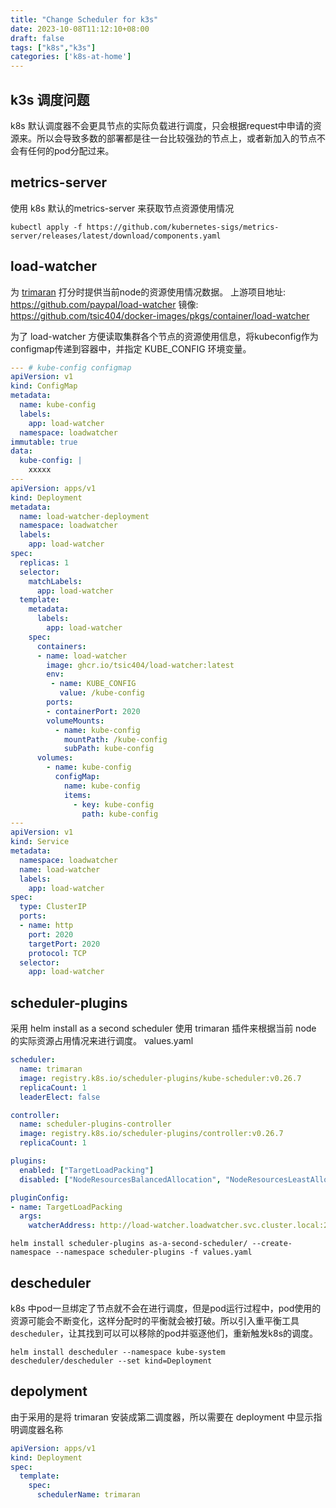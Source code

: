 ```yaml
---
title: "Change Scheduler for k3s"
date: 2023-10-08T11:12:10+08:00
draft: false
tags: ["k8s","k3s"]
categories: ['k8s-at-home']
---
```


## k3s 调度问题

k8s 默认调度器不会更具节点的实际负载进行调度，只会根据request中申请的资源来。所以会导致多数的部署都是往一台比较强劲的节点上，或者新加入的节点不会有任何的pod分配过来。

## metrics-server

使用 k8s 默认的metrics-server 来获取节点资源使用情况

```shell
kubectl apply -f https://github.com/kubernetes-sigs/metrics-server/releases/latest/download/components.yaml
```

## load-watcher

为 [trimaran](https://github.com/kubernetes-sigs/scheduler-plugins/blob/master/kep/61-Trimaran-real-load-aware-scheduling/README.md) 打分时提供当前node的资源使用情况数据。
上游项目地址: https://github.com/paypal/load-watcher
镜像: https://github.com/tsic404/docker-images/pkgs/container/load-watcher

为了 load-watcher 方便读取集群各个节点的资源使用信息，将kubeconfig作为configmap传递到容器中，并指定 KUBE_CONFIG 环境变量。

```yaml
--- # kube-config configmap
apiVersion: v1
kind: ConfigMap
metadata:
  name: kube-config
  labels:
    app: load-watcher
  namespace: loadwatcher
immutable: true
data:
  kube-config: |
    xxxxx
---
apiVersion: apps/v1
kind: Deployment
metadata:
  name: load-watcher-deployment
  namespace: loadwatcher
  labels:
    app: load-watcher
spec:
  replicas: 1
  selector:
    matchLabels:
      app: load-watcher
  template:
    metadata:
      labels:
        app: load-watcher
    spec:
      containers:
      - name: load-watcher
        image: ghcr.io/tsic404/load-watcher:latest
        env:
         - name: KUBE_CONFIG
           value: /kube-config
        ports:
        - containerPort: 2020
        volumeMounts:
          - name: kube-config
            mountPath: /kube-config
            subPath: kube-config
      volumes:
        - name: kube-config
          configMap:
            name: kube-config
            items:
              - key: kube-config
                path: kube-config
---
apiVersion: v1
kind: Service
metadata:
  namespace: loadwatcher
  name: load-watcher
  labels:
    app: load-watcher
spec:
  type: ClusterIP
  ports:
  - name: http
    port: 2020
    targetPort: 2020
    protocol: TCP
  selector:
    app: load-watcher
```

## scheduler-plugins

采用 helm install as a second scheduler
使用 trimaran 插件来根据当前 node 的实际资源占用情况来进行调度。
values.yaml

```yaml
scheduler:
  name: trimaran
  image: registry.k8s.io/scheduler-plugins/kube-scheduler:v0.26.7
  replicaCount: 1
  leaderElect: false

controller:
  name: scheduler-plugins-controller
  image: registry.k8s.io/scheduler-plugins/controller:v0.26.7
  replicaCount: 1

plugins:
  enabled: ["TargetLoadPacking"]
  disabled: ["NodeResourcesBalancedAllocation", "NodeResourcesLeastAllocated"]

pluginConfig:
- name: TargetLoadPacking
  args:
    watcherAddress: http://load-watcher.loadwatcher.svc.cluster.local:2020
```

```shell
helm install scheduler-plugins as-a-second-scheduler/ --create-namespace --namespace scheduler-plugins -f values.yaml
```

## descheduler

k8s 中pod一旦绑定了节点就不会在进行调度，但是pod运行过程中，pod使用的资源可能会不断变化，这样分配时的平衡就会被打破。所以引入重平衡工具`descheduler`，让其找到可以可以移除的pod并驱逐他们，重新触发k8s的调度。

```shell
helm install descheduler --namespace kube-system descheduler/descheduler --set kind=Deployment
```

## depolyment

由于采用的是将 trimaran 安装成第二调度器，所以需要在 deployment 中显示指明调度器名称

```yaml
apiVersion: apps/v1
kind: Deployment
spec:
  template:
    spec:
      schedulerName: trimaran
```
